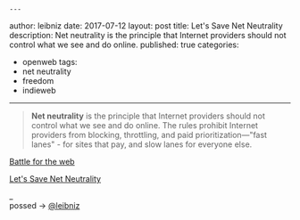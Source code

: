 	---
author: leibniz
date: 2017-07-12
layout: post
title: Let's Save Net Neutrality
description: Net neutrality is the principle that Internet providers should not control what we see and do online.
published: true
categories:
- openweb
tags:
- net neutrality
- freedom
- indieweb
---

<blockquote>
<p><b>Net neutrality</b> is the principle that Internet providers should not control what we see and do online. The rules prohibit Internet providers from blocking, throttling, and paid prioritization—"fast lanes" - for sites that pay, and slow lanes for everyone else.</p>
</blockquote>

[Battle for the web](https://www.battleforthenet.com/)

[Let's Save Net Neutrality](https://www.eff.org/deeplinks/2017/07/todays-day-lets-save-net-neutrality)

_<br />
possed → <i class="fa fa-twitter"></i>[@leibniz](https://twitter.com/leibniz/status/885040901537574912)